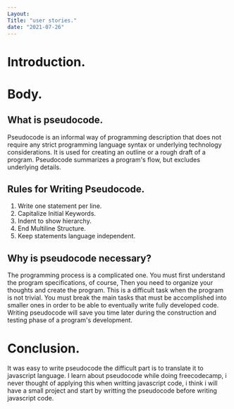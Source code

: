 ```yaml
---
Layout: 
Title: "user stories."
date: "2021-07-26"
---
```


# Introduction.

# Body.

## What is pseudocode.

 Pseudocode is an informal way of programming description that does not require any strict programming language syntax or underlying technology considerations. It is used for creating an outline or a rough draft of a program. Pseudocode summarizes a program's flow, but excludes underlying details.

## Rules for Writing Pseudocode.

1. Write one statement per line.
2. Capitalize Initial Keywords.
3. Indent to show hierarchy.
4. End Multiline Structure.
5. Keep statements language independent.

## Why is pseudocode necessary?

The programming process is a complicated one. You must first understand the program specifications, of course, Then you need to organize your thoughts and create the program. This is a difficult task when the program is not trivial. You must break the main tasks that must be accomplished into smaller ones in order to be able to eventually write fully developed code. Writing pseudocode will save you time later during the construction and testing phase of a program's development.

# Conclusion.

It was easy to write pseudocode the difficult part is to translate it to javascript language. I learn about pseudocode while doing freecodecamp, i never thought of applying this when writting javascript code, i think i will have a small project and start by writting the pseudocode before writing javascript code.  